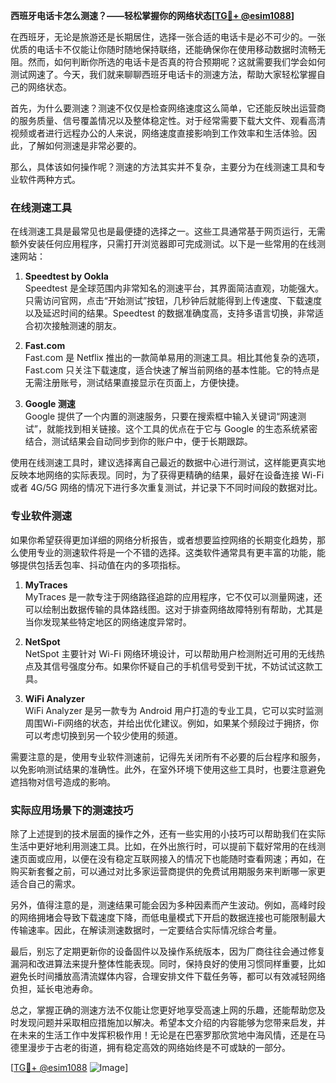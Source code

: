 **西班牙电话卡怎么测速？——轻松掌握你的网络状态[[TG💪+ @esim1088](https://t.me/s/esim1088)]**

在西班牙，无论是旅游还是长期居住，选择一张合适的电话卡是必不可少的。一张优质的电话卡不仅能让你随时随地保持联络，还能确保你在使用移动数据时流畅无阻。然而，如何判断你所选的电话卡是否真的符合预期呢？这就需要我们学会如何测试网速了。今天，我们就来聊聊西班牙电话卡的测速方法，帮助大家轻松掌握自己的网络状态。

首先，为什么要测速？测速不仅仅是检查网络速度这么简单，它还能反映出运营商的服务质量、信号覆盖情况以及整体稳定性。对于经常需要下载大文件、观看高清视频或者进行远程办公的人来说，网络速度直接影响到工作效率和生活体验。因此，了解如何测速是非常必要的。

那么，具体该如何操作呢？测速的方法其实并不复杂，主要分为在线测速工具和专业软件两种方式。

### 在线测速工具

在线测速工具是最常见也是最便捷的选择之一。这些工具通常基于网页运行，无需额外安装任何应用程序，只需打开浏览器即可完成测试。以下是一些常用的在线测速网站：

1. **Speedtest by Ookla**  
   Speedtest 是全球范围内非常知名的测速平台，其界面简洁直观，功能强大。只需访问官网，点击“开始测试”按钮，几秒钟后就能得到上传速度、下载速度以及延迟时间的结果。Speedtest 的数据准确度高，支持多语言切换，非常适合初次接触测速的朋友。

2. **Fast.com**  
   Fast.com 是 Netflix 推出的一款简单易用的测速工具。相比其他复杂的选项，Fast.com 只关注下载速度，适合快速了解当前网络的基本性能。它的特点是无需注册账号，测试结果直接显示在页面上，方便快捷。

3. **Google 测速**  
   Google 提供了一个内置的测速服务，只要在搜索框中输入关键词“网速测试”，就能找到相关链接。这个工具的优点在于它与 Google 的生态系统紧密结合，测试结果会自动同步到你的账户中，便于长期跟踪。

使用在线测速工具时，建议选择离自己最近的数据中心进行测试，这样能更真实地反映本地网络的实际表现。同时，为了获得更精确的结果，最好在设备连接 Wi-Fi 或者 4G/5G 网络的情况下进行多次重复测试，并记录下不同时间段的数据对比。

### 专业软件测速

如果你希望获得更加详细的网络分析报告，或者想要监控网络的长期变化趋势，那么使用专业的测速软件将是一个不错的选择。这类软件通常具有更丰富的功能，能够提供包括丢包率、抖动值在内的多项指标。

1. **MyTraces**  
   MyTraces 是一款专注于网络路径追踪的应用程序，它不仅可以测量网速，还可以绘制出数据传输的具体路线图。这对于排查网络故障特别有帮助，尤其是当你发现某些特定地区的网络速度异常时。

2. **NetSpot**  
   NetSpot 主要针对 Wi-Fi 网络环境设计，可以帮助用户检测附近可用的无线热点及其信号强度分布。如果你怀疑自己的手机信号受到干扰，不妨试试这款工具。

3. **WiFi Analyzer**  
   WiFi Analyzer 是另一款专为 Android 用户打造的专业工具，它可以实时监测周围Wi-Fi网络的状态，并给出优化建议。例如，如果某个频段过于拥挤，你可以考虑切换到另一个较少使用的频道。

需要注意的是，使用专业软件测速前，记得先关闭所有不必要的后台程序和服务，以免影响测试结果的准确性。此外，在室外环境下使用这些工具时，也要注意避免遮挡物对信号造成的影响。

### 实际应用场景下的测速技巧

除了上述提到的技术层面的操作之外，还有一些实用的小技巧可以帮助我们在实际生活中更好地利用测速工具。比如，在外出旅行时，可以提前下载好常用的在线测速页面或应用，以便在没有稳定互联网接入的情况下也能随时查看网速；再如，在购买新套餐之前，可以通过对比多家运营商提供的免费试用期服务来判断哪一家更适合自己的需求。

另外，值得注意的是，测速结果可能会因为多种因素而产生波动。例如，高峰时段的网络拥堵会导致下载速度下降，而低电量模式下开启的数据连接也可能限制最大传输速率。因此，在解读测速数据时，一定要结合实际情况综合考量。

最后，别忘了定期更新你的设备固件以及操作系统版本，因为厂商往往会通过修复漏洞和改进算法来提升整体性能表现。同时，保持良好的使用习惯同样重要，比如避免长时间播放高清流媒体内容，合理安排文件下载任务等，都可以有效减轻网络负担，延长电池寿命。

总之，掌握正确的测速方法不仅能让您更好地享受高速上网的乐趣，还能帮助您及时发现问题并采取相应措施加以解决。希望本文介绍的内容能够为您带来启发，并在未来的生活工作中发挥积极作用！无论是在巴塞罗那欣赏地中海风情，还是在马德里漫步于古老的街道，拥有稳定高效的网络始终是不可或缺的一部分。

[[TG💪+ @esim1088](https://t.me/s/esim1088) ![Image](https://i.postimg.cc/4NQfJmqS/Snipaste-2025-05-13-00-14-12.png)]